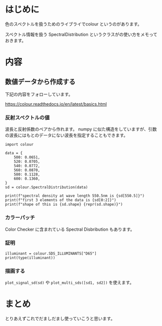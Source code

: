 # はじめに

色のスペクトルを扱うためのライブライでcolour というのがあります。

スペクトル情報を扱う SpectralDistribution というクラスがの使い方をメモっておきます。


# 内容

## 数値データから作成する

下記の内容をフォローしています。

https://colour.readthedocs.io/en/latest/basics.html

### 反射スペクトルの値

波長と反射係数のペアから作れます。
numpy に似た構造をしていますが、引数の波長にはもとのデータにない波長を指定することもできます。


```
import colour

data = {
    500: 0.0651,
    520: 0.0705,
    540: 0.0772,
    560: 0.0870,
    580: 0.1128,
    600: 0.1360,
}
sd = colour.SpectralDistribution(data)

print(f"spectral density at wave length 550.5nm is {sd[550.5]}")
print(f"first 3 elements of the data is {sd[0:2]}")
print(f"shape of this is {sd.shape} {repr(sd.shape)}")
```

### カラーパッチ

Color Checker に含まれている Spectral Disbribution もあります。


### 証明

```
illuminant = colour.SDS_ILLUMINANTS["D65"]
print(type(illuminant))
```

### 描画する

```plot_signal_sd(sd)``` や ```plot_multi_sds([sd1, sd2])``` を使えます。

# まとめ

とりあえずこれでだましだまし使っていこうと思います。




